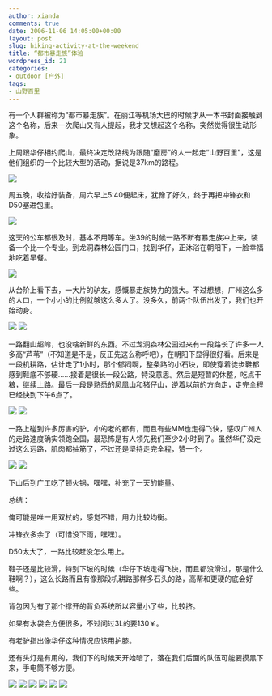 ```yaml
---
author: xianda
comments: true
date: 2006-11-06 14:05:00+00:00
layout: post
slug: hiking-activity-at-the-weekend
title: “都市暴走族”体验
wordpress_id: 21
categories:
- outdoor [户外]
tags:
- 山野百里
---
```


有一个人群被称为“都市暴走族”。在丽江等机场大巴的时候才从一本书封面接触到这个名称，后来一次爬山又有人提起，我才又想起这个名称，突然觉得很生动形象。

上周跟华仔相约爬山，最终决定改路线为跟随“磨房”的人一起走“山野百里”，这是他们组织的一个比较大型的活动，据说是37km的路程。

![](http://tkfiles.storage.msn.com/x1pjzF2-RYhxRWKwyj87kST7E8AlKqiSwLQNG-PUu5jvRnIauNRmHOtzpeaHS0ah4KkQBXrkN1M8jLSU8QrklCEmxL1GBhYNs4dOhEu6pYs8_P9jw7VdrxHjw)

周五晚，收拾好装备，周六早上5:40便起床，犹豫了好久，终于再把冲锋衣和D50塞进包里。

<!-- more -->

![](http://tkfiles.storage.msn.com/x1pjzF2-RYhxRWKwyj87kST7J8dhjwhvkfBRzJMI-zMH6HGTcpFeVyR6sZxf33HJJg3pnKn_unb7VcmwcJIiStE-48OXxW9PY5a7vDSxkgBjN0nvhKyuWuotQ)

这天的公车都很及时，基本不用等车。坐39的时候一路不断有暴走族冲上来，装备一个比一个专业。到龙洞森林公园门口，找到华仔，正沐浴在朝阳下，一脸幸福地吃着早餐。

![](http://tkfiles.storage.msn.com/x1pjzF2-RYhxRWKwyj87kST7HVbWdd93O0M-GsVRG31yAj3LAGmwi8KHUZcVbs_kxnuoJQqdNzwEy6t6vipQbq7A6pGGi2meqWk-vrmtFz_yZdExm0YSSEPgA)

从台阶上看下去，一大片的驴友，感慨暴走族势力的强大。不过想想，广州这么多的人口，一个小小的比例就够这么多人了。没多久，前两个队伍出发了，我们也开始动身。

![](http://tkfiles.storage.msn.com/x1pjzF2-RYhxRWKwyj87kST7OqLmHzpURDVXAEE7hHsRMomPYVzI16Sg-dE4RupGZKqDRtThMxbJ1W7zd_1FCn-451HfA3SKcmdqNhUI9pgCFaeAwHrkJ5Viw)
![](http://tkfiles.storage.msn.com/x1pjzF2-RYhxRWKwyj87kST7IYOG9u-ZXl-bn4WCNehr48LisYGhwLpfFWwNaZrm8yBefEBMuKQ8VzJ-hEVqX7ppUpDF1ddP12D6jOYFlacaf-jHY50-pF5yw)

一路翻山超岭，也没啥新鲜的东西。不过龙洞森林公园过来有一段路长了许多一人多高“芦苇”（不知道是不是，反正先这么称呼吧），在朝阳下显得很好看。后来是一段机耕路，估计走了1小时，那个郁闷啊，整条路的小石块，即使穿着徒步鞋都感到鞋底不够硬……接着是很长一段公路，特没意思。然后是短暂的休整，吃点干粮，继续上路。最后一段是熟悉的凤凰山和猪仔山，逆着以前的方向走，走完全程已经快到下午6点了。

![](http://tkfiles.storage.msn.com/x1pjzF2-RYhxRWKwyj87kST7PWu8PKw4XBIXF9aRv--MLXriLDsKHadEEOKL2M3P2lAoAEAhMWsl42oHVOGgcVlmI_EVDaBKpY0XzfPelS03W_1ndpfJp7W7Q)
![](http://tkfiles.storage.msn.com/x1pjzF2-RYhxRWKwyj87kST7Au7OKo-BVa5qeMhd_hyeen7ldlW4w--7UZ1cHZJO9dF2f_O9qDOkrKFLmk8Ln9lD_IJVITMls2WhvD7UIDGfVI)

一路上碰到许多厉害的驴，小的老的都有，而且有些MM也走得飞快，感叹广州人的走路速度确实领跑全国，最恐怖是有人领先我们至少2小时到了。虽然华仔没走过这么远路，肌肉都抽筋了，不过还是坚持走完全程，赞一个。

![](http://tkfiles.storage.msn.com/x1pjzF2-RYhxRWKwyj87kST7BYaOxjtb5gw6_4vHWODpA8P_67pwfnBMRNQnWL0eO3T8Z6-QZd9lYe-ZQ-SEPr_zbCtHfcKx8z8RKS-2gmXCI4L1fPl8T0i8w)
![](http://tkfiles.storage.msn.com/x1pjzF2-RYhxRWKwyj87kST7PWzdwtQRNH3msduK5HDFyiKuzgFfVmI2aP5ivLHnEwsKbArIMrDvFiEzXuTWaBNHDcKhm3D20GDXD4d_Q7Pu6lhZPUGQ7ZHng)

下山后到广工吃了顿火锅，嘿嘿，补充了一天的能量。

总结：

俺可能是唯一用双杖的，感觉不错，用力比较均衡。

冲锋衣多余了（可惜没下雨，嘿嘿）。

D50太大了，一路比较赶没怎么用上。

鞋子还是比较滑，特别下坡的时候（华仔下坡走得飞快，而且都没滑过，那是什么鞋啊？），这么长路而且有像那段机耕路那样多石头的路，高帮和更硬的底会好些。

背包因为有了那个撑开的背负系统所以容量小了些，比较挤。

如果有水袋会方便很多，不过问过3L的要130￥。

有老驴指出像华仔这种情况应该用护膝。

还有头灯是有用的，我们下的时候天开始暗了，落在我们后面的队伍可能要摸黑下来，手电筒不够方便。

![](http://tkfiles.storage.msn.com/x1pjzF2-RYhxRWKwyj87kST7N7TM7Z61ImOwvyVs35mDahWPmz7qHuekUltARRrgV7xEKTnn2cVfdGDFH3rS5J9oVv_KatC2LvqhhbqjTDO6MqVVNSScBUpdw)
![](http://tkfiles.storage.msn.com/x1pjzF2-RYhxRWKwyj87kST7GVicX2ECuNDBiqcohFe4HmDdl5ofe1nT3ZB8hTyV9AwD-lurweUU4sPU_QQyRKOFy2j3kl6HJj8UFvh3AopmEE)
![](http://tkfiles.storage.msn.com/x1pjzF2-RYhxRWKwyj87kST7GtGEtKLv4D-3d4sISDVn2HKW38L99uptf49T1ufzbF3QhJT4nO2zsPGhyFgk-JuYtvqjXIYQ-h9jfAylq0Ng_2IeFxk97gHMg)
![](http://tkfiles.storage.msn.com/x1pjzF2-RYhxRWKwyj87kST7CrB10JP1TkPZMjA6I6iieizItma5MXaBYDWN9vsWXcBq_OD3VRtM2Wn_TXPZrDO2dqdA1mCPy5O-KfjiJEqXyger_v87XkLlg)
![](http://tkfiles.storage.msn.com/x1pjzF2-RYhxRWKwyj87kST7LsBoXJqIqENjEi7zL7v-JRzN_ROyfCa8MhOjlGdq1doGJkjH8mhR1qNOlRNgPYZsH_eUVxR66F3CS08qlqnRnoX__EovO6zug)
![](http://tkfiles.storage.msn.com/x1pjzF2-RYhxRWKwyj87kST7MWQs2PrBOTevs3qG-hl5Cc6dav9Yd0XThG-r4RaUwnuxWJjAaAkIcbMtlF7ssSbOZOVYq3pUPCzoebWQONc57cepVuVX-UzSA)

